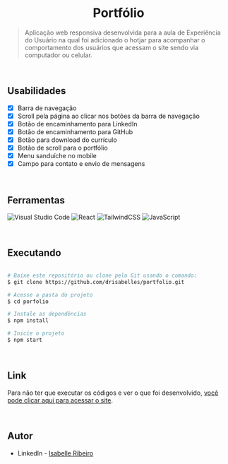<div align="center">

# Portfólio

</div>

> Aplicação web responsiva desenvolvida para a aula de Experiência do Usuário na qual foi adicionado o hotjar para acompanhar o comportamento dos usuários que acessam o site sendo via computador ou celular.

</br>

## Usabilidades

- [X] Barra de navegação
- [X] Scroll pela página ao clicar nos botões da barra de navegação
- [X] Botão de encaminhamento para LinkedIn
- [X] Botão de encaminhamento para GitHub
- [X] Botão para download do currículo
- [X] Botão de scroll para o portfólio
- [X] Menu sanduíche no mobile
- [X] Campo para contato e envio de mensagens

</br>

## Ferramentas
![Visual Studio Code](https://img.shields.io/badge/Visual%20Studio%20Code-0078d7.svg?style=for-the-badge&logo=visual-studio-code&logoColor=white)
![React](https://img.shields.io/badge/react-%2320232a.svg?style=for-the-badge&logo=react&logoColor=%2361DAFB)
![TailwindCSS](https://img.shields.io/badge/tailwindcss-%2338B2AC.svg?style=for-the-badge&logo=tailwind-css&logoColor=white)
![JavaScript](https://img.shields.io/badge/javascript-%23323330.svg?style=for-the-badge&logo=javascript&logoColor=%23F7DF1E)

</br>

## Executando

```bash

# Baixe este repositório ou clone pelo Git usando o comando:
$ git clone https://github.com/drisabelles/portfolio.git

# Acesse a pasta do projeto
$ cd porfolio

# Instale as dependências
$ npm install

# Inicie o projeto
$ npm start

```

</br>

## Link

Para não ter que executar os códigos e ver o que foi desenvolvido, <a href="https://drisabelles-portfolio.netlify.app/">você pode clicar aqui para acessar o site</a>.

</br>

## Autor

- LinkedIn - [Isabelle Ribeiro](https://www.linkedin.com/in/drisabelles/)
